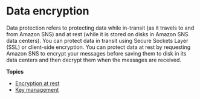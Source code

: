 # Data encryption<a name="sns-data-encryption"></a>

Data protection refers to protecting data while in\-transit \(as it travels to and from Amazon SNS\) and at rest \(while it is stored on disks in Amazon SNS data centers\)\. You can protect data in transit using Secure Sockets Layer \(SSL\) or client\-side encryption\. You can protect data at rest by requesting Amazon SNS to encrypt your messages before saving them to disk in its data centers and then decrypt them when the messages are received\.

**Topics**
+ [Encryption at rest](sns-server-side-encryption.md)
+ [Key management](sns-key-management.md)